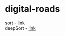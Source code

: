 # digital-roads

sort - [link](https://github.com/abewley/sort)<br>
deepSort - [link](https://github.com/nwojke/deep_sort)
